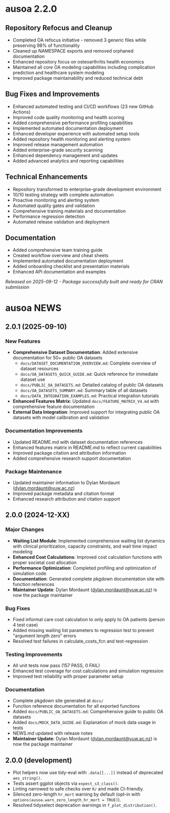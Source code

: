 ﻿
# ausoa 2.2.0

## Repository Refocus and Cleanup

- Completed OA refocus initiative - removed 3 generic files while preserving 98% of functionality
- Cleaned up NAMESPACE exports and removed orphaned documentation
- Enhanced repository focus on osteoarthritis health economics
- Maintained all core OA modeling capabilities including complication prediction and healthcare system modeling
- Improved package maintainability and reduced technical debt

## Bug Fixes and Improvements

- Enhanced automated testing and CI/CD workflows (23 new GitHub Actions)
- Improved code quality monitoring and health scoring
- Added comprehensive performance profiling capabilities
- Implemented automated documentation deployment
- Enhanced developer experience with automated setup tools
- Added repository health monitoring and alerting system
- Improved release management automation
- Added enterprise-grade security scanning
- Enhanced dependency management and updates
- Added advanced analytics and reporting capabilities

## Technical Enhancements

- Repository transformed to enterprise-grade development environment
- 10/10 testing strategy with complete automation
- Proactive monitoring and alerting system
- Automated quality gates and validation
- Comprehensive training materials and documentation
- Performance regression detection
- Automated release validation and deployment

## Documentation

- Added comprehensive team training guide
- Created workflow overview and cheat sheets
- Implemented automated documentation deployment
- Added onboarding checklist and presentation materials
- Enhanced API documentation and examples

*Released on 2025-09-12 - Package successfully built and ready for CRAN submission*

# ausoa NEWS

## 2.0.1 (2025-09-10)

### New Features

- **Comprehensive Dataset Documentation**: Added extensive documentation for 50+ public OA datasets
  - `docs/DATASET_DOCUMENTATION_OVERVIEW.md`: Complete overview of dataset resources
  - `docs/OA_DATASETS_QUICK_GUIDE.md`: Quick reference for immediate dataset use
  - `docs/PUBLIC_OA_DATASETS.md`: Detailed catalog of public OA datasets
  - `docs/OA_DATASETS_SUMMARY.md`: Summary table of all datasets
  - `docs/DATA_INTEGRATION_EXAMPLES.md`: Practical integration tutorials
- **Enhanced Features Matrix**: Updated `docs/FEATURE_MATRIX_V4.md` with comprehensive feature documentation
- **External Data Integration**: Improved support for integrating public OA datasets with model calibration and validation

### Documentation Improvements

- Updated README.md with dataset documentation references
- Enhanced features matrix in README.md to reflect current capabilities
- Improved package citation and attribution information
- Added comprehensive research support documentation

### Package Maintenance

- Updated maintainer information to Dylan Mordaunt (dylan.mordaunt@vuw.ac.nz)
- Improved package metadata and citation format
- Enhanced research attribution and citation support

## 2.0.0 (2024-12-XX)

### Major Changes

- **Waiting List Module**: Implemented comprehensive waiting list dynamics with clinical prioritization, capacity constraints, and wait time impact modeling
- **Enhanced Cost Calculations**: Improved cost calculation functions with proper societal cost allocation
- **Performance Optimization**: Completed profiling and optimization of simulation code
- **Documentation**: Generated complete pkgdown documentation site with function references
- **Maintainer Update**: Dylan Mordaunt (dylan.mordaunt@vuw.ac.nz) is now the package maintainer

### Bug Fixes

- Fixed informal care cost calculation to only apply to OA patients (person 4 test case)
- Added missing waiting list parameters to regression test to prevent "argument length zero" errors
- Resolved test failures in calculate_costs_fcn and test-regression

### Testing Improvements

- All unit tests now pass (157 PASS, 0 FAIL)
- Enhanced test coverage for cost calculations and simulation regression
- Improved test reliability with proper parameter setup

### Documentation

- Complete pkgdown site generated at `docs/`
- Function reference documentation for all exported functions
- Added `docs/PUBLIC_OA_DATASETS.md`: Comprehensive guide to public OA datasets
- Added `docs/MOCK_DATA_GUIDE.md`: Explanation of mock data usage in tests
- NEWS.md updated with release notes
- **Maintainer Update**: Dylan Mordaunt (dylan.mordaunt@vuw.ac.nz) is now the package maintainer

## 2.0.0 (development)

- Plot helpers now use tidy-eval with `.data[[...]]` instead of deprecated `aes_string()`.
- Tests assert ggplot objects via `expect_s3_class()`.
- Linting narrowed to safe checks over `R/` and made CI-friendly.
- Silenced zero-length `hr_mort` warning by default (opt-in with `options(ausoa.warn_zero_length_hr_mort = TRUE)`).
- Resolved tidyselect deprecation warnings in `f_plot_distribution()`.

